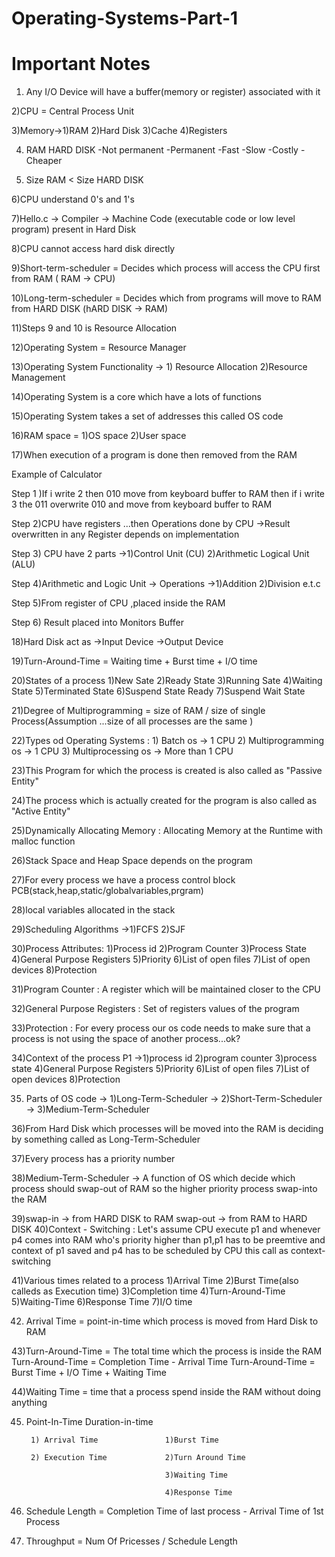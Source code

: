 # Operating-Systems-Part-1

# Important Notes 

1) Any I/O Device will have a buffer(memory or register) associated with it 

2)CPU = Central Process Unit 

3)Memory->1)RAM
          2)Hard Disk 
          3)Cache
          4)Registers
          
4) RAM                              HARD DISK
   -Not permanent                   -Permanent
   -Fast                            -Slow
   -Costly                          -Cheaper
   
5) Size RAM < Size HARD DISK 

6)CPU understand 0's and 1's

7)Hello.c -> Compiler -> Machine Code (executable code or low level program) present in Hard Disk 

8)CPU cannot access hard disk directly 

9)Short-term-scheduler = Decides which process will access the CPU first from RAM ( RAM -> CPU)

10)Long-term-scheduler = Decides which from programs will move to RAM from HARD DISK (hARD DISK -> RAM)

11)Steps 9 and 10 is Resource Allocation 

12)Operating System = Resource Manager

13)Operating System Functionality -> 1) Resource Allocation 
                                     2)Resource Management
                                     
14)Operating System is a core which have a lots of functions 

15)Operating System takes a set of addresses this called OS code 

16)RAM space  = 1)OS space
                2)User space
                
17)When execution of a program is done then removed from the RAM 

Example of Calculator 

Step 1 )If i write 2 then 010 move from keyboard buffer to RAM then if i write 3 the 011 overwrite 010 and move from keyboard buffer to RAM

Step 2)CPU have registers ...then Operations done by CPU ->Result overwritten in any Register depends on implementation  

Step 3) CPU have 2 parts ->1)Control Unit (CU)
                           2)Arithmetic Logical Unit (ALU)

Step 4)Arithmetic and Logic Unit -> Operations ->1)Addition 
                                                 2)Division e.t.c
                                                 
Step 5)From register of CPU ,placed inside the RAM 

Step 6) Result placed into Monitors Buffer 

18)Hard Disk act as ->Input Device
                    ->Output Device 
                    
19)Turn-Around-Time = Waiting time + Burst time + I/O time

20)States of a process
                              1)New Sate 
                              2)Ready State
                              3)Running Sate 
                              4)Waiting State
                              5)Terminated State
                              6)Suspend State Ready 
                              7)Suspend Wait State

            
21)Degree of Multiprogramming  = size of RAM / size of single Process(Assumption ...size of all processes are the same )

22)Types od Operating Systems : 1) Batch os -> 1 CPU
                                2) Multiprogramming os -> 1 CPU
                                3) Multiprocessing os -> More than 1 CPU 
                                
 23)This Program for which the process is created is also called as "Passive Entity"
 
 24)The process which is actually created for the program is also called as "Active Entity"
 
 25)Dynamically Allocating Memory : Allocating Memory at the Runtime with malloc function
 
 26)Stack Space and Heap Space depends on the program
 
 27)For every process we have a process control block PCB(stack,heap,static/globalvariables,prgram)
 
 28)local variables allocated in the stack 
 
 29)Scheduling Algorithms ->1)FCFS
                            2)SJF
                            
                            
 30)Process Attributes: 1)Process id 
                        2)Program Counter
                        3)Process State
                        4)General Purpose Registers
                        5)Priority
                        6)List of open files
                        7)List of open devices
                        8)Protection 
                        
31)Program Counter : A register which will be maintained closer to the CPU 

32)General Purpose Registers : Set of registers values of the program 

33)Protection : For every process our os code needs to make sure that a process is not using the space of another process...ok?

34)Context of the process P1 ->1)process id
                               2)program counter
                               3)process state
                               4)General Purpose Registers
                               5)Priority
                               6)List of open files 
                               7)List of open devices 
                               8)Protection 
                               
35) Parts of OS code -> 1)Long-Term-Scheduler
                     -> 2)Short-Term-Scheduler
                     -> 3)Medium-Term-Scheduler
                     
36)From Hard Disk which processes will be moved into the RAM is deciding by something called as Long-Term-Scheduler

37)Every process has a priority number

38)Medium-Term-Scheduler -> A function of OS which decide which process should swap-out of RAM so the higher priority process swap-into the RAM 

39)swap-in -> from HARD DISK to RAM 
   swap-out -> from RAM to HARD DISK
40)Context - Switching : Let's assume CPU execute p1 and whenever p4 comes into RAM who's priority higher than p1,p1 has to be preemtive and context of p1 saved and p4 has to be scheduled by CPU this call as context-switching 

41)Various times related to a process 
                                        1)Arrival Time 
                                        2)Burst Time(also calleds as Execution time)
                                        3)Completion time
                                        4)Turn-Around-Time
                                        5)Waiting-Time
                                        6)Response Time
                                        7)I/O time
                                        
 42) Arrival Time = point-in-time which process is moved from Hard Disk to RAM 
 
 43)Turn-Around-Time = The total time which the process is inside the RAM 
    Turn-Around-Time = Completion Time - Arrival Time
    Turn-Around-Time = Burst Time + I/O Time + Waiting Time 
    
 44)Waiting Time =  time that a process spend inside the RAM without doing anything 
 
 45) Point-In-Time               Duration-in-time
                                        
          1) Arrival Time               1)Burst Time
                                        
          2) Execution Time             2)Turn Around Time 
                    
                                        3)Waiting Time
                                        
                                        4)Response Time 
 46) Schedule Length = Completion Time of last process - Arrival Time of 1st Process
 
 47) Throughput = Num Of Pricesses / Schedule Length
